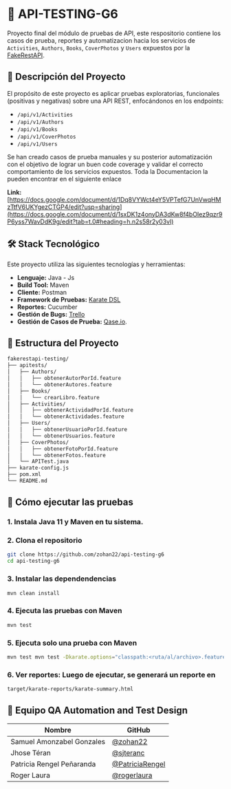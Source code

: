# 🧪 API-TESTING-G6
Proyecto final del módulo de pruebas de API, este respositorio contiene los casos de prueba, reportes 
y automatizacion hacia los servicios de `Activities`, `Authors`, `Books`, `CoverPhotos` y `Users`
expuestos por la [FakeRestAPI](https://fakerestapi.azurewebsites.net/index.html).
## 📌 Descripción del Proyecto
El propósito de este proyecto es aplicar pruebas exploratorias, funcionales (positivas y negativas) sobre una API REST, enfocándonos en los endpoints:
- `/api/v1/Activities`
- `/api/v1/Authors`
- `/api/v1/Books`
- `/api/v1/CoverPhotos`
- `/api/v1/Users`

Se han creado casos de prueba manuales y su posterior automatización con el objetivo de lograr un buen code coverage y validar el correcto comportamiento de los servicios expuestos.
Toda la Documentacion la pueden encontrar en el siguiente enlace

**Link:** [https://docs.google.com/document/d/1Dq8VYWct4eY5VPTefG7UnVwqHMzTtfV6UKYgezCTGP4/edit?usp=sharing](https://docs.google.com/document/d/1sxDK1z4onyDA3dKw8f4bOIez9qzr9P6yss7WavDdK9g/edit?tab=t.0#heading=h.n2s58r2y03vl)
## 🛠️ Stack Tecnológico
Este proyecto utiliza las siguientes tecnologías y herramientas:
- **Lenguaje:** Java - Js
- **Build Tool:** Maven
- **Cliente:** Postman
- **Framework de Pruebas:** [Karate DSL](https://github.com/karatelabs/karate)
- **Reportes:** Cucumber
- **Gestión de Bugs:** [Trello](https://trello.com/b/Mu4bezeI/reporte-de-bugs)  
- **Gestión de Casos de Prueba:** [Qase.io](https://qase.io).
## 🧰 Estructura del Proyecto

```bash
fakerestapi-testing/
├── apitests/
│   ├── Authors/
│   │   ├── obtenerAutorPorId.feature
│   │   └── obtenerAutores.feature
│   ├── Books/
│   │   └── crearLibro.feature
│   ├── Activities/
│   │   ├── obtenerActividadPorId.feature
│   │   └── obtenerActividades.feature
│   ├── Users/
│   │   ├── obtenerUsuarioPorId.feature
│   │   └── obtenerUsuarios.feature
│   ├── CoverPhotos/
│   │   ├── obtenerFotoPorId.feature
│   │   └── obtenerFotos.feature
│   └── APITest.java
├── karate-config.js
├── pom.xml
└── README.md
```
## 🚀 Cómo ejecutar las pruebas

### 1. Instala Java 11 y Maven en tu sistema.
### 2. Clona el repositorio
```bash
git clone https://github.com/zohan22/api-testing-g6
cd api-testing-g6
```
### 3. Instalar las dependendencias
```bash
mvn clean install
```
### 4. Ejecuta las pruebas con Maven
```bash
mvn test
```
### 5. Ejecuta solo una prueba con Maven
```bash
mvn test mvn test -Dkarate.options="classpath:<ruta/al/archivo>.feature"
```
### 6. Ver reportes: Luego de ejecutar, se generará un reporte en
```bash
target/karate-reports/karate-summary.html
```
## 👥 Equipo QA Automation and Test Design

| Nombre                      | GitHub                                      |
|-----------------------------|---------------------------------------------|
| Samuel Amonzabel Gonzales   | [@zohan22](https://github.com/zohan22)      |
| Jhose Téran     |   [@sjteranc](https://github.com/sjteranc) |
| Patricia Rengel Peñaranda   | [@PatriciaRengel](https://github.com/PatriciaRengel)    |
| Roger Laura        | [@rogerlaura](https://github.com/rogerlaura) |                            |
